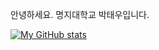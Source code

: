 안녕하세요.
명지대학교
박태우입니다.

[![My GitHub stats](https://github-readme-stats.vercel.app/api?username=ta-mj)](https://github.com/ta-mj/github-readme-stats)
